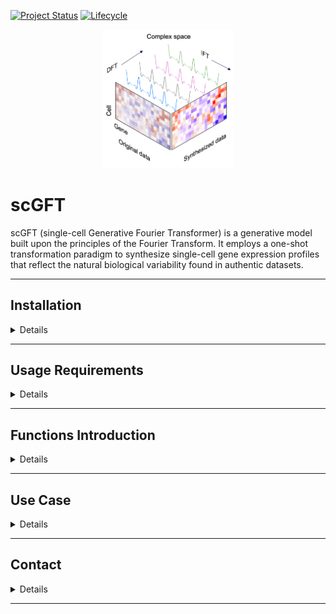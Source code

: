 [![Project Status](http://www.repostatus.org/badges/latest/active.svg)](http://www.repostatus.org/#active)
[![Lifecycle](https://img.shields.io/badge/lifecycle-stable-brightgreen.svg)](https://www.tidyverse.org/lifecycle/#stable)

<p align="center" width="100%">
<img width="42%" src="inst/doc/scgft_logo.png"> 
</p>

# scGFT 

scGFT (single-cell Generative Fourier Transformer) is a generative model built
upon the principles of the Fourier Transform. It employs a one-shot
transformation paradigm to synthesize single-cell gene expression profiles that
reflect the natural biological variability found in authentic datasets.

---


## Installation

<details>
<br>

**scGFT** can be installed directly from this github with:

```{r}
if (!require("devtools", quietly = TRUE))
  install.packages("devtools")

devtools::install_github("Sanofi-GitHub/PMCB-scGFT", 
                         build_vignettes=FALSE)
```

</details>

---


## Usage Requirements

<details>
<br>

scGFT framework is designed to be compatible with the Seurat R analysis pipelines. 
To install, please run:

```{r}
# Enter commands in R (or R studio, if installed)
install.packages("Seurat")
install.packages("SeuratObject")
```

Visit [Seurat](https://satijalab.org/seurat/articles/install_v5) for more details.

</details>

---


## Functions Introduction

<details>
<br>

The scGFT package comprises only two functions: one to synthesize cells and a
second to evaluate the synthesis quality.

```r
# to synthsize cells
RunScGFT(object, nsynth, ncpmnts = 1, groups = NULL, cells = NULL)
```

`RunScGFT` requires, at a minimum, a Seurat object (`object`), the number of
desired cells to be synthesized (`nsynth`), and a metadata variable indicating
groups of cells (`groups`). Assigne `cells` for cell-specific synthesis.

```r
# to evaluate synthsized cells
statsScGFT(object, groups)
```

`statsScGFT` requires a Seurat object that includes synthesized cells (`object`)
and the same character variable from the original object metadata used for
synthesis (`groups`). It calculates the likelihood that synthesized cells will
have the same identity (belong to same `groups`) as their original counterparts.
It also reports the relative deviation of synthesized gene expression profiles from
original cells.

</details>

---


## Use Case 

<details>
<br>

#### Get demo files

We provided the dataset PRJEB44878 (Wohnhaas 2021), which comprises 34,200
processed cells derived from primary small airway epithelial cells from 
healthy individuals and patients with chronic obstructive pulmonary
disease. To download this dataset please run:

```{r}
# Enter commands in R (or R studio, if installed)
data_url <- "https://zenodo.org/records/11166226/files/COPD-PRJEB44878.rds"
data_path <- "~/COPD-PRJEB44878.rds" # correct destination path includes the filename
download.file(url=data_url, destfile=data_path, method="auto")
```


#### Read data into R
```{r}
data_obj <- readRDS(data_path)
cnts <- data_obj$counts
mtd <- data_obj$metadata
```


#### Perform Seurat standard pipeline including synthesis process
```{r}
set.seed(1234)
sobj_synt <- CreateSeuratObject(counts=cnts,
                                meta.data=mtd) %>%
  NormalizeData(., normalization.method="LogNormalize", scale.factor=1e6) %>%
  FindVariableFeatures(., nfeatures=2000) %>%
  ScaleData(.) %>%
  RunPCA(., seed.use=42) %>%
  RunHarmony(., group.by.vars="sample") %>% # sample-specific batch correction
  FindNeighbors(., reduction="harmony", dims=1:30) %>%
  FindClusters(., random.seed=42) %>%
  # ================================
  # synthesis 1x cells (34,200), through modification of 10 complex components.
  RunScGFT(., nsynth=1*dim(.)[2], ncpmnts=10, groups="seurat_clusters") %>%
  # The combined dataset of original and synthetic cells undergoes another round. 
  # Re-normalization is not needed as the new cells are synthesized from already normalized data.
  # ================================
  FindVariableFeatures(., nfeatures=2000) %>%
  ScaleData(.) %>%
  RunPCA(., seed.use=42) %>%
  RunHarmony(., group.by.vars="sample") %>% # sample-specific batch correction
  FindNeighbors(., reduction="harmony", dims=1:30) %>%
  FindClusters(., random.seed=42) %>%
  RunUMAP(., reduction="harmony", seed.use=42, dims=1:30)
```

`RunScGFT` console outputs:

```{r}
Discrete fourier transform...
Inverse fourier transform...
synthesizing 34,200 cells...
4,902 cells synthesized...
9,712 cells synthesized...
14,389 cells synthesized...
17,116 cells synthesized...
19,708 cells synthesized...
21,988 cells synthesized...
24,052 cells synthesized...
25,812 cells synthesized...
27,264 cells synthesized...
28,563 cells synthesized...
29,474 cells synthesized...
30,334 cells synthesized...
31,123 cells synthesized...
31,898 cells synthesized...
32,570 cells synthesized...
33,226 cells synthesized...
33,600 cells synthesized...
33,882 cells synthesized...
34,057 cells synthesized...
34,150 cells synthesized...
34,200 cells synthesized...
Synthesis completed in: 5.18 min
Integrating data (1/4)
  [==================================================] 100% in  3m
Integrating data (2/4)
  [==================================================] 100% in 37s
Integrating data (3/4)
  [==================================================] 100% in  1m
Integrating data (4/4)
  [==================================================] 100% in  2m
A Seurat object with 68,400 cells, including 34,200 synthesized.
```


#### Evaluate synthsized cells

```{r}
statsScGFT(object=sobj_synt, groups="seurat_clusters")
```

`statsScGFT` console outputs:

```{r}
Synthesized cells: 34,200
Matching groups: 33,585
Accuracy (%): 98.2
Calculating deviation from originals...
  [==================================================] 100% in  3m
  [==================================================] 100% in  1m
Deviation (%): 1.55 +/- 0.38
```

Utilizing UMAP for a qualitative evaluation, we project synthesized and
real cells onto the embedded manifold:

<p align="center" width="100%">
<img style="width: 65%; height: auto;" src="inst/doc/panel_1_demo.png">
</p>

<p align="center" width="100%">
<img style="width: 85%; height: auto;" src="inst/doc/panel_2_demo.png">
</p>

Depending on the operating system used for calculations, the
results can be different from the projected ones.

#### Perform cell-based synthesis:

In this showcase, we expand rare epithelial subtypes, including aberrant
basaloid cells, PNECs, and ionocytes, each comprising less than 0.3% of the
population:

```{r}
set.seed(1234)
sobj_synt <- CreateSeuratObject(counts=cnts,
                                meta.data=mtd) %>%
  NormalizeData(., normalization.method="LogNormalize", scale.factor=1e6) %>%
  FindVariableFeatures(., nfeatures=2000) %>%
  # ================================
  # synthesis 1,000, through modification of 10 complex components, for each of given annotated rare epithelial subtypes
  RunScGFT(., nsynth=1000, ncpmnts=10, cells = "S2_ACGGAGAGTTCCCGAG-1") %>% # a pre-annotated "Ionocyte" cell
  RunScGFT(., nsynth=1000, ncpmnts=10, cells = "S1_ATTACTCTCGTTGCCT-1") %>% # a pre-annotated "Pnec" cell
  RunScGFT(., nsynth=1000, ncpmnts=10, cells = "S1_AAGCCGCGTGCCTGCA-1") %>% # a pre-annotated "Aberrant_basaloid" cell
  # ================================
  FindVariableFeatures(., nfeatures=2000) %>%
  ScaleData(.) %>%
  RunPCA(., seed.use=42) %>%
  RunHarmony(., group.by.vars=c("sample")) %>% # sample-specific batch correction
  FindNeighbors(., reduction="harmony", dims=1:30) %>%
  FindClusters(., random.seed=42) %>%
  RunUMAP(., reduction="harmony", seed.use=42, dims=1:30)
```


#### Evaluate synthsized cells

Next, we evaluate the consistency of cell types in synthesized cells relative to
the originals. Cells goes through another round of cell type annotation using
[Sargent](https://github.com/Sanofi-Public/PMCB-Sargent), an automated, 
cluster-free, score-based annotation method that classifies cell types based on
distinct gene expression [markers](inst/doc/epithelial_subtypes_markers.xlsx) 
(a helper script can be found [here](inst/doc/sargent_helper.R)). 
Then, the annotations of the synthesized cells are evaluated by:

```{r}
statsScGFT(object=sobj_synt, groups="sargent_celltype")
```

`statsScGFT` console outputs:

```{r}
Synthesized cells: 3,000
Matching groups: 2,998
Accuracy (%): 99.93
Calculating deviation from originals...
  [==================================================] 100% in  3s
Deviation (%): 0.62 +/- 0.02
```

Utilizing UMAP for a qualitative evaluation, we project synthesized and
real cells onto the embedded manifold:

<p align="center" width="100%">
<img style="width: 65%; height: auto;" src="inst/doc/panel_3_demo.png">
</p>

Depending on the operating system used for calculations, the
results can be different from the projected ones.


</details>

---


## Contact

<details>
<br>

For help and questions please contact the [scgft's maintenance team](mailto:nima.nouri@sanofi.com).

</details>

---
